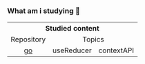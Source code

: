 ### What am i studying 🤔

<table>
  <tbody>
    <tr>
      <th colspan="3">Studied content</th>
    </tr>
    <tr>
      <td>Repository</td>
      <td align="center" colspan="2">Topics</td>
    </tr>
    <tr>
      <td align="center" rowspan="3"><a href="https://github.com/AntonioNarcilio/what-am-i-studying/tree/react-use-reducer">go</a></td>
      <td>useReducer</td>
      <td>contextAPI</td>
    </tr>
  </tbody>
</table>
